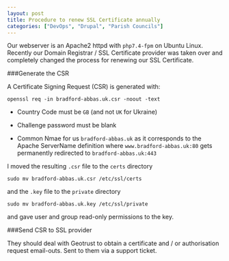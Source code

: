```yaml
---
layout: post
title: Procedure to renew SSL Certificate annually
categories: ["DevOps", "Drupal", "Parish Councils"]
---
```


Our webserver is an Apache2 httpd with `php7.4-fpm` on Ubuntu Linux. Recently our Domain Registrar / SSL Certificate provider was taken over and completely changed the process for renewing our SSL Certificate.

###Generate the CSR

A Certificate Signing Request (CSR) is generated with:  

    openssl req -in bradford-abbas.uk.csr -noout -text

-   Country Code must be `GB` (and not `UK` for Ukraine)  

- Challenge password must be blank

- Common Nmae for us `bradford-abbas.uk` as it corresponds to the Apache ServerName definition where `www.bradford-abbas.uk:80` gets permanently redirected to `bradford-abbas.uk:443`

I moved the resulting `.csr` file to the `certs` directory  

    sudo mv bradford-abbas.uk.csr /etc/ssl/certs  

and the `.key` file to the `private` directory  

    sudo mv bradford-abbas.uk.key /etc/ssl/private  

and gave user and group read-only permissions to the key.

###Send CSR to SSL provider

They should deal with Geotrust to obtain a certificate and / or authorisation request email-outs. Sent to them via a support ticket.
